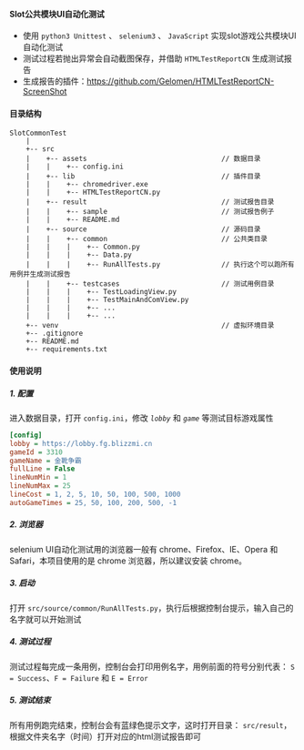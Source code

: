 ﻿#### Slot公共模块UI自动化测试
* 使用 `python3 Unittest` 、 `selenium3` 、 `JavaScript` 实现slot游戏公共模块UI自动化测试
* 测试过程若抛出异常会自动截图保存，并借助 `HTMLTestReportCN` 生成测试报告
* 生成报告的插件：https://github.com/Gelomen/HTMLTestReportCN-ScreenShot

#### 目录结构
```
SlotCommonTest
    |
    +-- src
    |    +-- assets                                 // 数据目录
    |    |    +-- config.ini
    |    +-- lib                                    // 插件目录
    |    |    +-- chromedriver.exe
    |    |    +-- HTMLTestReportCN.py
    |    +-- result                                 // 测试报告目录
    |    |    +-- sample                            // 测试报告例子
    |    |    +-- README.md
    |    +-- source                                 // 源码目录
    |    |    +-- common                            // 公共类目录
    |    |    |    +-- Common.py
    |    |    |    +-- Data.py
    |    |    |    +-- RunAllTests.py               // 执行这个可以跑所有用例并生成测试报告
    |    |    +-- testcases                         // 测试用例目录
    |    |    |    +-- TestLoadingView.py
    |    |    |    +-- TestMainAndComView.py
    |    |    |    +-- ...
    |    |    |    +-- ...
    +-- venv                                        // 虚拟环境目录
    +-- .gitignore
    +-- README.md
    +-- requirements.txt
```


#### 使用说明
##### 1. 配置
进入数据目录，打开 `config.ini`，修改 *`lobby`* 和 *`game`* 等测试目标游戏属性
```ini
[config]
lobby = https://lobby.fg.blizzmi.cn
gameId = 3310
gameName = 金靴争霸
fullLine = False
lineNumMin = 1
lineNumMax = 25
lineCost = 1, 2, 5, 10, 50, 100, 500, 1000
autoGameTimes = 25, 50, 100, 200, 500, -1
```

##### 2. 浏览器
selenium UI自动化测试用的浏览器一般有 chrome、Firefox、IE、Opera 和 Safari，本项目使用的是 chrome 浏览器，所以建议安装 chrome。

##### 3. 启动
打开 `src/source/common/RunAllTests.py`，执行后根据控制台提示，输入自己的名字就可以开始测试

##### 4. 测试过程
测试过程每完成一条用例，控制台会打印用例名字，用例前面的符号分别代表：
`S = Success`、`F = Failure` 和 `E = Error`

##### 5. 测试结束
所有用例跑完结束，控制台会有蓝绿色提示文字，这时打开目录：
`src/result`，根据文件夹名字（时间）打开对应的html测试报告即可
